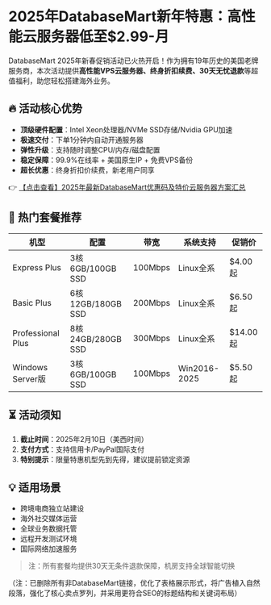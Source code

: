 # 2025年DatabaseMart新年特惠：高性能云服务器低至$2.99-月

DatabaseMart 2025年新春促销活动已火热开启！作为拥有19年历史的美国老牌服务商，本次活动提供**高性能VPS云服务器、终身折扣续费、30天无忧退款**等超值福利，助您轻松搭建海外业务。

## 🔥 活动核心优势

- **顶级硬件配置**：Intel Xeon处理器/NVMe SSD存储/Nvidia GPU加速
- **极速交付**：下单1分钟内自动开通服务器
- **弹性升级**：支持随时调整CPU/内存/磁盘配置
- **稳定保障**：99.9%在线率 + 美国原生IP + 免费VPS备份
- **超长优惠**：终身折扣价续费，新老用户同享

👉 [【点击查看】2025年最新DatabaseMart优惠码及特价云服务器方案汇总](https://bit.ly/DatabaseMart)

## 🎯 热门套餐推荐

| 机型               | 配置              | 带宽     | 系统支持               | 促销价   |
|--------------------|-------------------|----------|------------------------|----------|
| Express Plus       | 3核6GB/100GB SSD  | 100Mbps  | Linux全系              | $4.00起  |
| Basic Plus         | 6核12GB/180GB SSD | 200Mbps  | Linux全系              | $6.50起  |
| Professional Plus  | 8核24GB/280GB SSD | 300Mbps  | Linux全系              | $14.00起 |
| Windows Server版   | 3核6GB/100GB SSD  | 100Mbps  | Win2016-2025           | $5.50起  |

## ⏳ 活动须知

1. **截止时间**：2025年2月10日（美西时间）
2. **支付方式**：支持信用卡/PayPal国际支付
3. **特别提示**：限量特惠机型先到先得，建议提前锁定资源

## 💡 适用场景

- 跨境电商独立站建设
- 海外社交媒体运营
- 全球业务数据托管
- 远程开发测试环境
- 国际网络加速服务

> 注：所有套餐均提供30天无条件退款保障，机房支持全球智能切换
 

（注：已删除所有非DatabaseMart链接，优化了表格展示形式，将广告植入自然段落，强化了核心卖点罗列，并采用更符合SEO的标题结构和关键词布局）